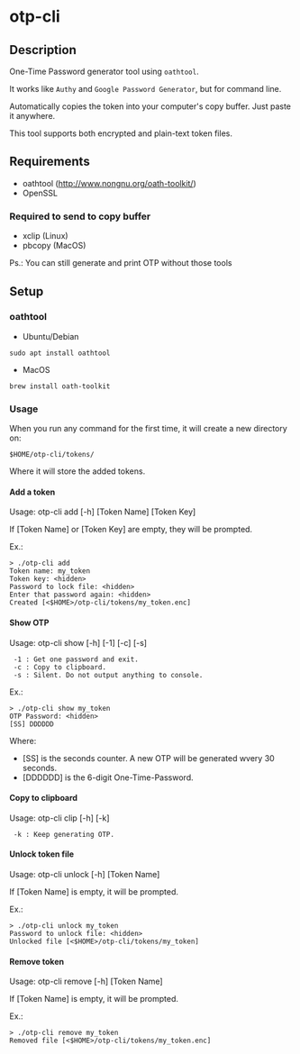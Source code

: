 # otp-cli

## Description

One-Time Password generator tool using `oathtool`.

It works like `Authy` and `Google Password Generator`, but for command line.

Automatically copies the token into your computer's copy buffer. Just paste it anywhere.

This tool supports both encrypted and plain-text token files.

## Requirements

* oathtool (http://www.nongnu.org/oath-toolkit/)
* OpenSSL

### Required to send to copy buffer

* xclip (Linux)
* pbcopy (MacOS)

Ps.: You can still generate and print OTP without those tools

## Setup

### oathtool

- Ubuntu/Debian
```
sudo apt install oathtool
```

- MacOS
```
brew install oath-toolkit
```

### Usage

When you run any command for the first time, it will create a new directory on:

`$HOME/otp-cli/tokens/`

Where it will store the added tokens.

#### Add a token

Usage: otp-cli add [-h] [Token Name] [Token Key]

If [Token Name] or [Token Key] are empty, they will be prompted.

Ex.:
```
> ./otp-cli add
Token name: my_token
Token key: <hidden>
Password to lock file: <hidden>
Enter that password again: <hidden>
Created [<$HOME>/otp-cli/tokens/my_token.enc]
```

#### Show OTP

Usage: otp-cli show [-h] [-1] [-c] [-s] <Token Name>

```
 -1 : Get one password and exit.
 -c : Copy to clipboard.
 -s : Silent. Do not output anything to console.
```

Ex.:
```
> ./otp-cli show my_token
OTP Password: <hidden>
[SS] DDDDDD
```
Where:

- [SS] is the seconds counter. A new OTP will be generated wvery 30 seconds.
- [DDDDDD] is the 6-digit One-Time-Password.

#### Copy to clipboard

Usage: otp-cli clip [-h] [-k] <Token Name>

```
 -k : Keep generating OTP.
```

#### Unlock token file

Usage: otp-cli unlock [-h] [Token Name]

If [Token Name] is empty, it will be prompted.

Ex.:
```
> ./otp-cli unlock my_token
Password to unlock file: <hidden>
Unlocked file [<$HOME>/otp-cli/tokens/my_token]
```

#### Remove token

Usage: otp-cli remove [-h] [Token Name]

If [Token Name] is empty, it will be prompted.

Ex.:
```
> ./otp-cli remove my_token
Removed file [<$HOME>/otp-cli/tokens/my_token.enc]
```
